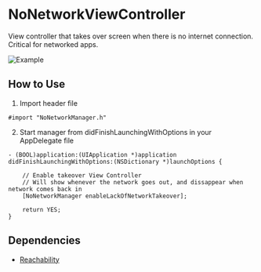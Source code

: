 # NoNetworkViewController
View controller that takes over screen when there is no internet connection. Critical for networked apps.

![Example](https://imgflip.com/gif/ggnw3)

## How to Use
1. Import header file
````
#import "NoNetworkManager.h"
````

2. Start manager from didFinishLaunchingWithOptions in your AppDelegate file
````
- (BOOL)application:(UIApplication *)application didFinishLaunchingWithOptions:(NSDictionary *)launchOptions {

    // Enable takeover View Controller
    // Will show whenever the network goes out, and dissappear when network comes back in
    [NoNetworkManager enableLackOfNetworkTakeover];

    return YES;
}
````

## Dependencies
* [Reachability](https://developer.apple.com/library/ios/samplecode/Reachability/Introduction/Intro.html)
